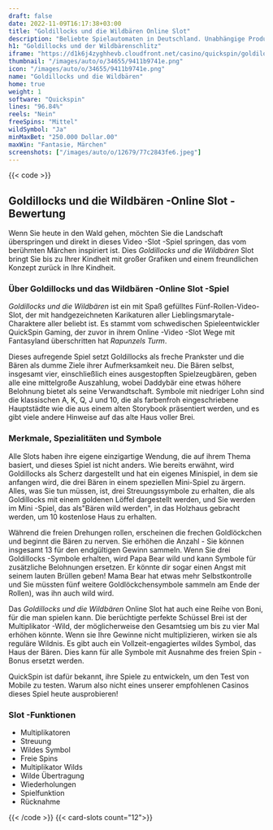 ```yaml
---
draft: false
date: 2022-11-09T16:17:38+03:00
title: "Goldillocks und die Wildbären Online Slot"
description: "Beliebte Spielautomaten in Deutschland. Unabhängige Produktbewertungen und exklusive Anmeldeangebote. Jetzt spielen!"
h1: "Goldillocks und der Wildbärenschlitz"
iframe: "https://d1k6j4zyghhevb.cloudfront.net/casino/quickspin/goldilocks2/index.html?gameid=goldilocks2&moneymode=fun"
thumbnail: "/images/auto/o/34655/9411b9741e.png"
icon: "/images/auto/o/34655/9411b9741e.png"
name: "Goldillocks und die Wildbären"
home: true
weight: 1
software: "Quickspin"
lines: "96.84%"
reels: "Nein"
freeSpins: "Mittel"
wildSymbol: "Ja"
minMaxBet: "250.000 Dollar.00"
maxWin: "Fantasie, Märchen"
screenshots: ["/images/auto/o/12679/77c2843fe6.jpeg"]
---
```


{{< code >}}<h2>Goldillocks und die Wildbären -Online Slot -Bewertung</h2><p>Wenn Sie heute in den Wald gehen, möchten Sie die Landschaft überspringen und direkt in dieses Video -Slot -Spiel springen, das vom berühmten Märchen inspiriert ist. Dies <em>Goldillocks und die Wildbären</em> Slot bringt Sie bis zu Ihrer Kindheit mit großer Grafiken und einem freundlichen Konzept zurück in Ihre Kindheit.</p><h3>Über Goldillocks und das Wildbären -Online Slot -Spiel</h3><p><em>Goldillocks und die Wildbären</em> ist ein mit Spaß gefülltes Fünf-Rollen-Video-Slot, der mit handgezeichneten Karikaturen aller Lieblingsmarytale-Charaktere aller beliebt ist. Es stammt vom schwedischen Spieleentwickler QuickSpin Gaming, der zuvor in ihrem Online -Video -Slot Wege mit Fantasyland überschritten hat <em>Rapunzels Turm</em>.</p><p>Dieses aufregende Spiel setzt Goldillocks als freche Prankster und die Bären als dumme Ziele ihrer Aufmerksamkeit neu. Die Bären selbst, insgesamt vier, einschließlich eines ausgestopften Spielzeugbären, geben alle eine mittelgroße Auszahlung, wobei Daddybär eine etwas höhere Belohnung bietet als seine Verwandtschaft. Symbole mit niedriger Lohn sind die klassischen A, K, Q, J und 10, die als farbenfroh eingeschriebene Hauptstädte wie die aus einem alten Storybook präsentiert werden, und es gibt viele andere Hinweise auf das alte Haus voller Brei.</p><h3>Merkmale, Spezialitäten und Symbole</h3><p>Alle Slots haben ihre eigene einzigartige Wendung, die auf ihrem Thema basiert, und dieses Spiel ist nicht anders. Wie bereits erwähnt, wird Goldillocks als Scherz dargestellt und hat ein eigenes Minispiel, in dem sie anfangen wird, die drei Bären in einem speziellen Mini-Spiel zu ärgern. Alles, was Sie tun müssen, ist, drei Streuungssymbole zu erhalten, die als Goldillocks mit einem goldenen Löffel dargestellt werden, und Sie werden im Mini -Spiel, das als"Bären wild werden", in das Holzhaus gebracht werden, um 10 kostenlose Haus zu erhalten.</p><p>Während die freien Drehungen rollen, erscheinen die frechen Goldlöckchen und beginnt die Bären zu nerven. Sie erhöhen die Anzahl - Sie können insgesamt 13 für den endgültigen Gewinn sammeln. Wenn Sie drei Goldillocks -Symbole erhalten, wird Papa Bear wild und kann Symbole für zusätzliche Belohnungen ersetzen. Er könnte dir sogar einen Angst mit seinem lauten Brüllen geben! Mama Bear hat etwas mehr Selbstkontrolle und Sie müssten fünf weitere Goldlöckchensymbole sammeln am Ende der Rollen), was ihn auch wild wird.</p><p>Das <em>Goldillocks und die Wildbären</em> Online Slot hat auch eine Reihe von Boni, für die man spielen kann. Die berüchtigte perfekte Schüssel Brei ist der Multiplikator -Wild, der möglicherweise den Gesamtsieg um bis zu vier Mal erhöhen könnte. Wenn sie Ihre Gewinne nicht multiplizieren, wirken sie als reguläre Wildnis. Es gibt auch ein Vollzeit-engagiertes wildes Symbol, das Haus der Bären. Dies kann für alle Symbole mit Ausnahme des freien Spin -Bonus ersetzt werden.</p><p>QuickSpin ist dafür bekannt, ihre Spiele zu entwickeln, um den Test von Mobile zu testen. Warum also nicht eines unserer empfohlenen Casinos dieses Spiel heute ausprobieren!</p><h3>
Slot -Funktionen</h3><ul>
<li></span>
Multiplikatoren</li>
<li></span>
Streuung</li>
<li></span>
Wildes Symbol</li>
<li></span>
Freie Spins</li>
<li></span>
Multiplikator Wilds</li>
<li></span>
Wilde Übertragung</li>
<li></span>
Wiederholungen</li>
<li></span>
Spielfunktion</li>
<li></span>
Rücknahme</li></ul>{{< /code >}}
{{< card-slots count="12">}}